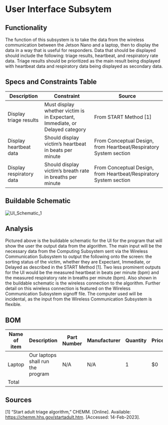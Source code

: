 # User Interface Subsytem

## Functionality

The function of this subsystem is to take the data from the wireless communication between the Jetson Nano and a laptop, then to display the data in a way that is useful for responders. Data that should be displayed should include the following: triage results, heartbeat, and respiratory rate data. Triage results should be prioritized as the main result being displayed with heartbeat data and respiratory data being displayed as secondary data.

## Specs and Constraints Table

| Description | Constraint | Source |
|-------------|------------|--------|
| Display triage results | Must display whether victim is in Expectant, Immediate, or Delayed category | From START Method [1] |
| Display heartbeat data | Should display victim’s heartbeat in beats per minute | From Conceptual Design, from Heartbeat/Respiratory System section |
| Display respiratory data | Should display victim’s breath rate in breaths per minute | From Conceptual Design, from Heartbeat/Respiratory System section |

## Buildable Schematic
![UI_Schematic_1](https://user-images.githubusercontent.com/123419455/232373698-02f55d76-d05c-44ac-aec9-f2af683e1fef.jpg)

## Analysis
Pictured above is the buildable schematic for the UI for the program that will show the user the output data from the algorithm. The main input will be the necessary data from the Computing Subsystem sent via the Wireless Communication Subsystem to output the following onto the screen: the sorting status of the victim, whether they are Expectant, Immediate, or Delayed as described in the START Method [1]. Two less prominent outputs for the UI would be the measured heartbeat in beats per minute (bpm) and the measured respiratory rate in breaths per minute (bpm). Also shown in the buildable schematic is the wireless connection to the algorithm. Further detail on this wireless connection is featured on the Wireless Communication Subsystem signoff file. The computer used will be incidental, as the input from the Wireless Communication Subsystem is flexible.

## BOM
| Name of item | Description | Part Number | Manufacturer | Quantity | Price | Total |
|--------------|-------------|-------------|--------------|----------|-------|-------|
| Laptop | Our laptops shall run the program | N/A | N/A | 1 | $0 | $0 |
|Total |  |  |  |  |  | $0 |

## Sources
[1] “Start adult triage algorithm,” CHEMM. [Online]. Available: https://chemm.hhs.gov/startadult.htm. [Accessed: 14-Feb-2023].
